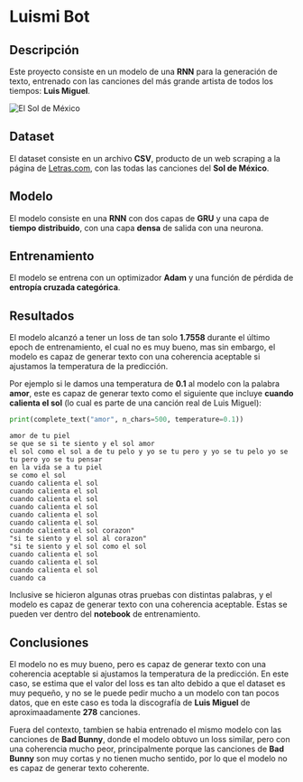 # Luismi Bot

## Descripción

Este proyecto consiste en un modelo de una **RNN** para la generación de texto, entrenado con las canciones del más grande artista de todos los tiempos: **Luis Miguel**.

![El Sol de México](https://www.telemadrid.es/2020/06/23/programas/huellas/Luis-Miguel-promesa-convertida-estrella_2243485657_7781616_1300x731.jpg)

## Dataset

El dataset consiste en un archivo **CSV**, producto de un web scraping a la página de [Letras.com](https://www.letras.com/luis-miguel/), con las todas las canciones del **Sol de México**.

## Modelo

El modelo consiste en una **RNN** con dos capas de **GRU** y una capa de **tiempo distribuido**, con una capa **densa** de salida con una neurona.

## Entrenamiento

El modelo se entrena con un optimizador **Adam** y una función de pérdida de **entropía cruzada categórica**.

## Resultados

El modelo alcanzó a tener un loss de tan solo **1.7558** durante el último epoch de entrenamiento, el cual no es muy bueno, mas sin embargo, el modelo es capaz de generar texto con una coherencia aceptable si ajustamos la temperatura de la predicción.

Por ejemplo si le damos una temperatura de **0.1** al modelo con la palabra **amor**, este es capaz de generar texto como el siguiente que incluye **cuando calienta el sol** (lo cual es parte de una canción real de Luis Miguel):

```python
print(complete_text("amor", n_chars=500, temperature=0.1))
```

```
amor de tu piel
se que se si te siento y el sol amor
el sol como el sol a de tu pelo y yo se tu pero y yo se tu pelo yo se tu pero yo se tu pensar
en la vida se a tu piel
se como el sol
cuando calienta el sol
cuando calienta el sol
cuando calienta el sol
cuando calienta el sol
cuando calienta el sol
cuando calienta el sol
cuando calienta el sol corazon"
"si te siento y el sol al corazon"
"si te siento y el sol como el sol
cuando calienta el sol
cuando calienta el sol
cuando calienta el sol
cuando ca
```

Inclusive se hicieron algunas otras pruebas con distintas palabras, y el modelo es capaz de generar texto con una coherencia aceptable. Estas se pueden ver dentro del **notebook** de entrenamiento.

## Conclusiones

El modelo no es muy bueno, pero es capaz de generar texto con una coherencia aceptable si ajustamos la temperatura de la predicción. En este caso, se estima que el valor del loss es tan alto debido a que el dataset es muy pequeño, y no se le puede pedir mucho a un modelo con tan pocos datos, que en este caso es toda la discografía de **Luis Miguel** de aproximaadamente **278** canciones.

Fuera del contexto, tambien se habia entrenado el mismo modelo con las canciones de **Bad Bunny**, donde el modelo obtuvo un loss similar, pero con una coherencia mucho peor, principalmente porque las canciones de **Bad Bunny** son muy cortas y no tienen mucho sentido, por lo que el modelo no es capaz de generar texto coherente.